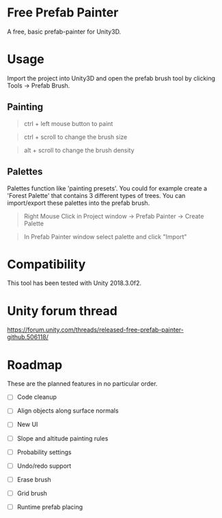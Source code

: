 
# Free Prefab Painter
A free, basic prefab-painter for Unity3D.

# Usage

Import the project into Unity3D and open the prefab brush tool by clicking Tools -> Prefab Brush.

## Painting

> ctrl + left mouse button to paint

> ctrl + scroll to change the brush size

> alt + scroll to change the brush density


## Palettes

Palettes function like 'painting presets'. You could for example create a 'Forest Palette' that contains 3 different types of trees.
You can import/export these palettes into the prefab brush.

> Right Mouse Click in Project window -> Prefab Painter -> Create Palette

> In Prefab Painter window select palette and click "Import"

# Compatibility
This tool has been tested with Unity 2018.3.0f2.

# Unity forum thread
https://forum.unity.com/threads/released-free-prefab-painter-github.506118/

# Roadmap
These are the planned features in no particular order.

- [ ] Code cleanup
- [ ] Align objects along surface normals
- [ ] New UI
- [ ] Slope and altitude painting rules
- [ ] Probability settings
- [ ] Undo/redo support
- [ ] Erase brush
- [ ] Grid brush
- [ ] Runtime prefab placing

